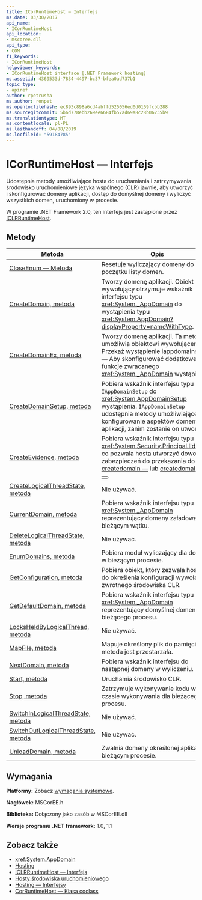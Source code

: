 ```yaml
---
title: ICorRuntimeHost — Interfejs
ms.date: 03/30/2017
api_name:
- ICorRuntimeHost
api_location:
- mscoree.dll
api_type:
- COM
f1_keywords:
- ICorRuntimeHost
helpviewer_keywords:
- ICorRuntimeHost interface [.NET Framework hosting]
ms.assetid: 4369533d-7834-4497-bc37-bfea0ad737b1
topic_type:
- apiref
author: rpetrusha
ms.author: ronpet
ms.openlocfilehash: ec893c898a6cd4abffd525056ed0d0169fcbb288
ms.sourcegitcommit: 5b6d778ebb269ee6684fb57ad69a8c28b06235b9
ms.translationtype: MT
ms.contentlocale: pl-PL
ms.lasthandoff: 04/08/2019
ms.locfileid: "59184785"
---
```

# <a name="icorruntimehost-interface"></a>ICorRuntimeHost — Interfejs
Udostępnia metody umożliwiające hosta do uruchamiania i zatrzymywania środowisko uruchomieniowe języka wspólnego (CLR) jawnie, aby utworzyć i skonfigurować domeny aplikacji, dostęp do domyślnej domeny i wyliczyć wszystkich domen, uruchomiony w procesie.  
  
 W programie .NET Framework 2.0, ten interfejs jest zastąpione przez [ICLRRuntimeHost](../../../../docs/framework/unmanaged-api/hosting/iclrruntimehost-interface.md).  
  
## <a name="methods"></a>Metody  
  
|Metoda|Opis|  
|------------|-----------------|  
|[CloseEnum — Metoda](../../../../docs/framework/unmanaged-api/hosting/icorruntimehost-closeenum-method.md)|Resetuje wyliczający domeny do początku listy domen.|  
|[CreateDomain, metoda](../../../../docs/framework/unmanaged-api/hosting/icorruntimehost-createdomain-method.md)|Tworzy domenę aplikacji. Obiekt wywołujący otrzymuje wskaźnik interfejsu typu <xref:System._AppDomain> do wystąpienia typu <xref:System.AppDomain?displayProperty=nameWithType>.|  
|[CreateDomainEx, metoda](../../../../docs/framework/unmanaged-api/hosting/icorruntimehost-createdomainex-method.md)|Tworzy domenę aplikacji. Ta metoda umożliwia obiektowi wywołującemu Przekaż wystąpienie iappdomainsetup — Aby skonfigurować dodatkowe funkcje zwracanego <xref:System._AppDomain> wystąpienia.|  
|[CreateDomainSetup, metoda](../../../../docs/framework/unmanaged-api/hosting/icorruntimehost-createdomainsetup-method.md)|Pobiera wskaźnik interfejsu typu `IAppDomainSetup` do <xref:System.AppDomainSetup> wystąpienia. `IAppDomainSetup` udostępnia metody umożliwiające konfigurowanie aspektów domeny aplikacji, zanim zostanie on utworzony.|  
|[CreateEvidence, metoda](../../../../docs/framework/unmanaged-api/hosting/icorruntimehost-createevidence-method.md)|Pobiera wskaźnik interfejsu typu <xref:System.Security.Principal.IIdentity>, co pozwala hosta utworzyć dowodów zabezpieczeń do przekazania do [createdomain —](../../../../docs/framework/unmanaged-api/hosting/icorruntimehost-createdomain-method.md) lub [createdomainex —](../../../../docs/framework/unmanaged-api/hosting/icorruntimehost-createdomainex-method.md).|  
|[CreateLogicalThreadState, metoda](../../../../docs/framework/unmanaged-api/hosting/icorruntimehost-createlogicalthreadstate-method.md)|Nie używać.|  
|[CurrentDomain, metoda](../../../../docs/framework/unmanaged-api/hosting/icorruntimehost-currentdomain-method.md)|Pobiera wskaźnik interfejsu typu <xref:System._AppDomain> reprezentujący domeny załadowany w bieżącym wątku.|  
|[DeleteLogicalThreadState, metoda](../../../../docs/framework/unmanaged-api/hosting/icorruntimehost-deletelogicalthreadstate-method.md)|Nie używać.|  
|[EnumDomains, metoda](../../../../docs/framework/unmanaged-api/hosting/icorruntimehost-enumdomains-method.md)|Pobiera moduł wyliczający dla domen w bieżącym procesie.|  
|[GetConfiguration, metoda](../../../../docs/framework/unmanaged-api/hosting/icorruntimehost-getconfiguration-method.md)|Pobiera obiekt, który zezwala hostów do określenia konfiguracji wywołania zwrotnego środowiska CLR.|  
|[GetDefaultDomain, metoda](../../../../docs/framework/unmanaged-api/hosting/icorruntimehost-getdefaultdomain-method.md)|Pobiera wskaźnik interfejsu typu <xref:System._AppDomain> reprezentujący domyślnej domeny dla bieżącego procesu.|  
|[LocksHeldByLogicalThread, metoda](../../../../docs/framework/unmanaged-api/hosting/icorruntimehost-locksheldbylogicalthread-method.md)|Nie używać.|  
|[MapFile, metoda](../../../../docs/framework/unmanaged-api/hosting/icorruntimehost-mapfile-method.md)|Mapuje określony plik do pamięci. Ta metoda jest przestarzała.|  
|[NextDomain, metoda](../../../../docs/framework/unmanaged-api/hosting/icorruntimehost-nextdomain-method.md)|Pobiera wskaźnik interfejsu do następnej domeny w wyliczeniu.|  
|[Start, metoda](../../../../docs/framework/unmanaged-api/hosting/icorruntimehost-start-method.md)|Uruchamia środowisko CLR.|  
|[Stop, metoda](../../../../docs/framework/unmanaged-api/hosting/icorruntimehost-stop-method.md)|Zatrzymuje wykonywanie kodu w czasie wykonywania dla bieżącego procesu.|  
|[SwitchInLogicalThreadState, metoda](../../../../docs/framework/unmanaged-api/hosting/icorruntimehost-switchinlogicalthreadstate-method.md)|Nie używać.|  
|[SwitchOutLogicalThreadState, metoda](../../../../docs/framework/unmanaged-api/hosting/icorruntimehost-switchoutlogicalthreadstate-method.md)|Nie używać.|  
|[UnloadDomain, metoda](../../../../docs/framework/unmanaged-api/hosting/icorruntimehost-unloaddomain-method.md)|Zwalnia domeny określonej aplikacji w bieżącym procesie.|  
  
## <a name="requirements"></a>Wymagania  
 **Platformy:** Zobacz [wymagania systemowe](../../../../docs/framework/get-started/system-requirements.md).  
  
 **Nagłówek:** MSCorEE.h  
  
 **Biblioteka:** Dołączony jako zasób w MSCorEE.dll  
  
 **Wersje programu .NET framework:** 1.0, 1.1  
  
## <a name="see-also"></a>Zobacz także

- <xref:System.AppDomain>
- [Hosting](../../../../docs/framework/unmanaged-api/hosting/index.md)
- [ICLRRuntimeHost — Interfejs](../../../../docs/framework/unmanaged-api/hosting/iclrruntimehost-interface.md)
- [Hosty środowiska uruchomieniowego](https://docs.microsoft.com/previous-versions/dotnet/netframework-4.0/a51xd4ze(v=vs.100))
- [Hosting — Interfejsy](../../../../docs/framework/unmanaged-api/hosting/hosting-interfaces.md)
- [CorRuntimeHost — Klasa coclass](../../../../docs/framework/unmanaged-api/hosting/corruntimehost-coclass.md)
